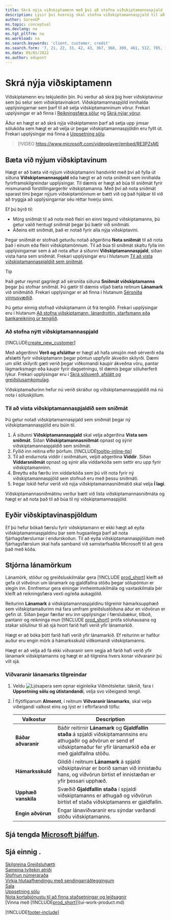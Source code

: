 ```yaml
---
title: Skrá nýja viðskiptamenn með því að stofna viðskiptamannaspjald (inniheldur myndskeið)
description: Lýsir því hvernig skal stofna viðskiptamannaspjald til að skrá upplýsingar um alla nýja viðskiptamenn eða viðskiptavin sem selt er til.
author: SorenGP
ms.topic: conceptual
ms.devlang: na
ms.tgt_pltfrm: na
ms.workload: na
ms.search.keywords: 'client, customer, credit'
ms.search.form: '7, 21, 22, 33, 42, 43, 367, 368, 369, 461, 512, 785, 1330, 1380, 1381, 1382, 1627, 2107, 7177, 9080, 9081, 9084, 9301, 9305'
ms.date: 09/01/2022
ms.author: edupont
---
```

# <a name="register-new-customers" />Skrá nýja viðskiptamenn

Viðskiptamenn eru tekjuleiðin þín. Þú verður að skrá þig hver viðskiptavinur sem þú selur sem viðskiptavinakort. Viðskiptamannaspjöld innihalda upplýsingarnar sem þarf til að selja viðskiptamanninum vörur. Frekari upplýsingar er að finna í [Reikningsfæra sölur](sales-how-invoice-sales.md) og [Skrá nýjar vörur](inventory-how-register-new-items.md).  

Áður en hægt er að skrá nýja viðskiptamenn þarf að setja upp ýmsar sölukóða sem hægt er að velja úr þegar viðskiptamannaspjöldin eru fyllt út. Frekari upplýsingar má finna á [Uppsetning sölu](sales-setup-sales.md).


> [!VIDEO https://www.microsoft.com/videoplayer/embed/RE3PZsM]

## <a name="adding-new-customers" />Bæta við nýjum viðskiptavinum

Hægt er að bæta við nýjum viðskiptamanni handvirkt með því að fylla út síðuna **Viðskiptamannaspjald** eða hægt er að nota sniðmát sem innihalda fyrirframskilgreindar upplýsingar. Til dæmis er hægt að búa til sniðmát fyrir mismunandi forstillingargerðir viðskiptamanna. Með því að nota sniðmát sparast tími þegar nýjum viðskiptamönnum er bætt við og það hjálpar til við að tryggja að upplýsingarnar séu réttar hverju sinni. 

Ef þú býrð til:
* Mörg sniðmát til að nota með fleiri en einni tegund viðskiptamanns, þú getur valið hentugt sniðmát þegar þú bætir við sniðmáti.
* Aðeins eitt sniðmát, það er notað fyrir alla nýja viðskiptavini. 

Þegar sniðmát er stofnað geturðu notað aðgerðina **Nota sniðmát** til að nota það í einum eða fleiri viðskiptamönnum. Til að búa til sniðmát skaltu fylla inn upplýsingarnar sem á að nota aftur á síðunni **Viðskiptamannaspjald**, síðan vista hana sem sniðmát. Frekari upplýsingar eru í hlutanum [Til að vista viðskiptamannaspjaldið sem sniðmát](sales-how-register-new-customers.md#to-save-the-customer-card-as-a-template).

> [!TIP]
> Það getur reynst gagnlegt að sérsníða síðuna **Sniðmát viðskiptamanns** þegar þú stofnar sniðmát. Þú gætir til dæmis viljað bæta reitnum **Lánamark** við sniðmátið. Frekari upplýsingar er að finna í hlutanum [Sérsníða vinnusvæðið](/dynamics365/business-central/ui-personalization-user#to-start-personalizing-a-page-through-the-personalizing-banner).

Þú getur einnig stofnað viðskiptamann út frá tengilið. Frekari upplýsingar eru í hlutanum [Að stofna viðskiptamann, lánardrottin, starfsmann eða bankareikning úr tengilið](marketing-create-contact-companies.md#to-create-a-customer-vendor-employee-or-bank-account-from-a-contact).  

### <a name="to-create-a-new-customer-card" />Að stofna nýtt viðskiptamannaspjald

[!INCLUDE[create_new_customer](includes/create_new_customer.md)]

Með aðgerðinni **Verð og afsláttur** er hægt að hafa umsjón með sérverði eða afslætti fyrir viðskiptamann þegar pöntun uppfyllir ákveðin skilyrði. Dæmi um slíkt skilyrði gæti verið þegar viðkomandi kaupir ákveðna vöru, pantar lágmarksmagn eða kaupir fyrir dagsetningu, til dæmis þegar söluherferð lýkur. Frekari upplýsingar eru í [Skrá söluverð, afslátt og greiðslusamkomulag](sales-how-record-sales-price-discount-payment-agreements.md).

Viðskiptamaðurinn hefur nú verið skráður og viðskiptamannaspjaldið má nú nota í söluskjölum.  

### <a name="to-save-the-customer-card-as-a-template" />Til að vista viðskiptamannaspjaldið sem sniðmát

Þú getur notað viðskiptamannaspjald sem sniðmát þegar ný viðskiptamannaspjöld eru búin til.

1. Á síðunni **Viðskiptamannaspjald** skal velja aðgerðina **Vista sem sniðmát**. Síðan **Viðskiptamannasniðmát** opnast og sýnir viðskiptamannaspjaldið sem sniðmát.
2. Fyllið inn reitina eftir þörfum. [!INCLUDE[tooltip-inline-tip](includes/tooltip-inline-tip_md.md)]
3. Til að endurnota víddir í sniðmátum, veljið aðgerðina **Víddir**. Síðan **Víddarsniðmát** opnast og sýnir alla víddarkóða sem settir eru upp fyrir viðskiptamanninn.
4. Breyttu eða færðu inn víddarkóða sem þú vilt nota fyrir ný viðskiptamannaspjöld sem stofnuð eru með þessu sniðmáti.  
5. Þegar lokið hefur verið við nýja viðskiptamannasniðmátið skal velja **Í lagi**.

Viðskiptamannasniðmátinu verður bætt við lista viðskiptamannasniðmáta og hægt er að nota það til að búa til ný viðskiptamannaspjöld.

## <a name="deleting-customer-cards" />Eyðir viðskiptavinaspjöldum

Ef þú hefur bókað færslu fyrir viðskiptamann er ekki hægt að eyða viðskiptamannaspjaldinu þar sem hugsanlega þarf að nota fjárhagsfærslurnar í endurskoðun. Til að eyða viðskiptamannaspjöldum með fjárhagsfærslum skal hafa samband við samstarfsaðila Microsoft til að gera það með kóða.  

## <a name="managing-credit-limits" />Stjórna lánamörkum

Lánamörk, stöður og greiðsluskilmálar gera [!INCLUDE [prod_short](includes/prod_short.md)] kleift að gefa út viðvörun um lánamark og gjaldfallna stöðu þegar sölupöntun er slegin inn. Ennfremur gera einingar innheimtuskilmála og vaxtaskilmála þér kleift að reikningsfæra vexti og/eða aukagjöld.  

Reiturinn **Lánamark** á viðskiptamannaspjaldinu tilgreinir hámarksupphæð sem viðskiptamaðurinn má fara umfram greiðslustöðuna áður en viðvörun er gefin út. Síðan þegar færðar eru inn upplýsingar í færslubækur, tilboð, pantanir og reikninga mun [!INCLUDE [prod_short](includes/prod_short.md)] prófa söluhausana og stakar sölulínur til að sjá hvort farið hafi verið yfir lánamarkið.

Hægt er að bóka þótt farið hafi verið yfir lánamarkið. Ef reiturinn er hafður auður eru engin mörk á hámarksskuld viðkomandi viðskiptamanns.  

Hægt er að velja að fá ekki viðvaranir sem segja að farið hafi verið yfir lánamark viðskiptamanns og hægt er að tilgreina hvers konar viðvaranir þú vilt sjá.

### <a name="to-specify-credit-limit-warnings" />Viðvaranir lánamarks tilgreindar

1. Veldu ![Ljósapera sem opnar eiginleika Viðmótsleitar.](media/ui-search/search_small.png "Segðu mér hvað þú vilt gera") táknið, fara í **Uppsetning sölu og útistandandi**, velja svo viðeigandi tengil.

2. Í flýtiflipanum **Almennt**, í reitnum **Viðvaranir lánamarks**, skal velja viðeigandi valkost eins og lýst er í eftirfarandi töflu:

    |Valkostur| Description|
    |------|------------|
    |**Báðar aðvaranir**| Báðir reitirnir **Lánamark** og **Gjaldfallin staða** á spjaldi viðskiptamannsins eru athugaðir og aðvörun er send ef viðskiptamaður fer yfir lánamarkið eða er með gjaldfallna stöðu.|
    |**Hámarksskuld**|Gildið í reitnum **Lánamark** á spjaldi viðskiptavinar er borið saman við innistæðu hans, og viðvörun birtist ef innistæðan er yfir þessari upphæð.|
    |**Upphæð vanskila**|Svæðið **Gjaldfallin staða** í spjaldi viðskiptamanns er athugað og viðvörun birtist ef staða viðskiptamanns er gjaldfallin.|
    |**Engin aðvörun**|Engar lánaviðvaranir eru sýndar varðandi stöðu viðskiptamanns.|

## <a name="see-related-microsoft-trainingtrainingmodulestrade-master-data-dynamics--business-central" />Sjá tengda [Microsoft þjálfun](/training/modules/trade-master-data-dynamics-365-business-central/).

## <a name="see-also" />Sjá einnig .

[Skilgreina Greiðsluhætti](finance-payment-methods.md)  
[Sameina tvítekin atriði](sales-how-merge-duplicate-records.md)  
[Stofnun númeraraða](ui-create-number-series.md)  
[Virkja hlutaafhendingu með sendingarráðleggingum](sales-how-send-partial-shipments.md)  
[Sala](sales-manage-sales.md)  
[Uppsetning sölu](sales-setup-sales.md)  
[Nota kortaþjónustu til að finna staðsetningar og leiðsagnir](across-online-maps.md)  
[Vinna með [!INCLUDE[prod_short](includes/prod_short.md)]](ui-work-product.md)  

[!INCLUDE[footer-include](includes/footer-banner.md)]
